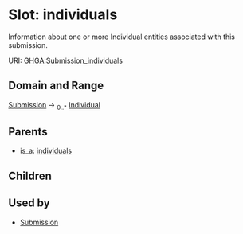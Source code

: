 
# Slot: individuals


Information about one or more Individual entities associated with this submission.

URI: [GHGA:Submission_individuals](https://w3id.org/GHGA/Submission_individuals)


## Domain and Range

[Submission](Submission.md) &#8594;  <sub>0..\*</sub> [Individual](Individual.md)

## Parents

 *  is_a: [individuals](individuals.md)

## Children


## Used by

 * [Submission](Submission.md)
